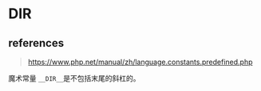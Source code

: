 # __DIR__

## references

> https://www.php.net/manual/zh/language.constants.predefined.php

魔术常量 `__DIR__`是不包括末尾的斜杠的。